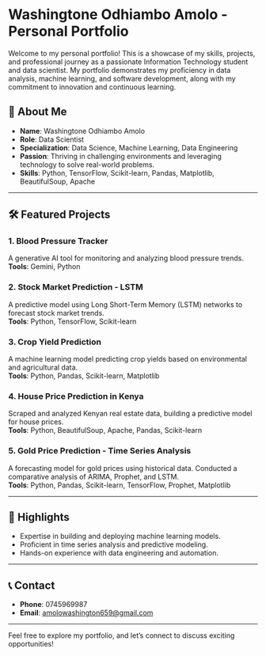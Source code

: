 # Washingtone Odhiambo Amolo - Personal Portfolio

Welcome to my personal portfolio! This is a showcase of my skills, projects, and professional journey as a passionate Information Technology student and data scientist. My portfolio demonstrates my proficiency in data analysis, machine learning, and software development, along with my commitment to innovation and continuous learning.  

## 🚀 About Me  
- **Name**: Washingtone Odhiambo Amolo  
- **Role**: Data Scientist
- **Specialization**: Data Science, Machine Learning, Data Engineering  
- **Passion**: Thriving in challenging environments and leveraging technology to solve real-world problems.  
- **Skills**: Python, TensorFlow, Scikit-learn, Pandas, Matplotlib, BeautifulSoup, Apache  

---

## 🛠️ Featured Projects  

### 1. **Blood Pressure Tracker**  
A generative AI tool for monitoring and analyzing blood pressure trends.  
**Tools**: Gemini, Python  

### 2. **Stock Market Prediction - LSTM**  
A predictive model using Long Short-Term Memory (LSTM) networks to forecast stock market trends.  
**Tools**: Python, TensorFlow, Scikit-learn  

### 3. **Crop Yield Prediction**  
A machine learning model predicting crop yields based on environmental and agricultural data.  
**Tools**: Python, Pandas, Scikit-learn, Matplotlib  

### 4. **House Price Prediction in Kenya**  
Scraped and analyzed Kenyan real estate data, building a predictive model for house prices.  
**Tools**: Python, BeautifulSoup, Apache, Pandas, Scikit-learn  

### 5. **Gold Price Prediction - Time Series Analysis**  
A forecasting model for gold prices using historical data. Conducted a comparative analysis of ARIMA, Prophet, and LSTM.  
**Tools**: Python, Pandas, Scikit-learn, TensorFlow, Prophet, Matplotlib  

---

## 🌟 Highlights  
- Expertise in building and deploying machine learning models.  
- Proficient in time series analysis and predictive modeling.  
- Hands-on experience with data engineering and automation.  

---

## 📞 Contact  
- **Phone**: 0745969987  
- **Email**: [amolowashington659@gmail.com](mailto:amolowashington659@gmail.com)  

---

Feel free to explore my portfolio, and let’s connect to discuss exciting opportunities!  
